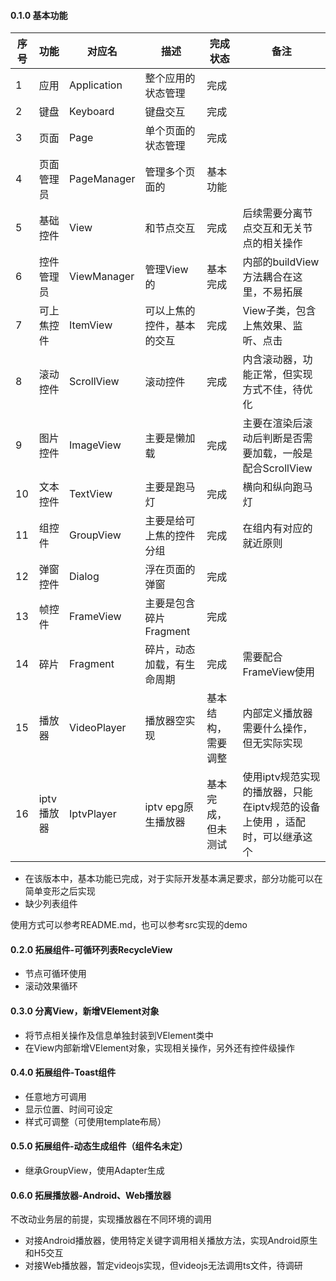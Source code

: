 #### 0.1.0 基本功能

| 序号  | 功能      | 对应名         | 描述              | 完成状态      | 备注                                         |
|-----|---------|-------------|-----------------|-----------|--------------------------------------------|
| 1   | 应用      | Application | 整个应用的状态管理       | 完成        |                                            |
| 2   | 键盘      | Keyboard    | 键盘交互            | 完成        |                                            |
| 3   | 页面      | Page        | 单个页面的状态管理       | 完成        |                                            |
| 4   | 页面管理员   | PageManager | 管理多个页面的         | 基本功能      |                                            |  
| 5   | 基础控件    | View        | 和节点交互           | 完成        | 后续需要分离节点交互和无关节点的相关操作                       |
| 6   | 控件管理员   | ViewManager | 管理View的         | 基本完成      | 内部的buildView方法耦合在这里，不易拓展                   |
| 7   | 可上焦控件   | ItemView    | 可以上焦的控件，基本的交互   | 完成        | View子类，包含上焦效果、监听、点击                        |
| 8   | 滚动控件    | ScrollView  | 滚动控件            | 完成        | 内含滚动器，功能正常，但实现方式不佳，待优化                     |
| 9   | 图片控件    | ImageView   | 主要是懒加载          | 完成        | 主要在渲染后滚动后判断是否需要加载，一般是配合ScrollView          |
| 10  | 文本控件    | TextView    | 主要是跑马灯          | 完成        | 横向和纵向跑马灯                                   |
| 11  | 组控件     | GroupView   | 主要是给可上焦的控件分组    | 完成        | 在组内有对应的就近原则                                |
| 12  | 弹窗控件    | Dialog      | 浮在页面的弹窗         | 完成        |                                            |
| 13  | 帧控件     | FrameView   | 主要是包含碎片Fragment | 完成        |                                            |
| 14  | 碎片      | Fragment    | 碎片，动态加载，有生命周期   | 完成        | 需要配合FrameView使用                            |
| 15  | 播放器     | VideoPlayer | 播放器空实现          | 基本结构，需要调整 | 内部定义播放器需要什么操作，但无实际实现                       |
| 16   | iptv播放器 | IptvPlayer  | iptv epg原生播放器   | 基本完成，但未测试 | 使用iptv规范实现的播放器，只能在iptv规范的设备上使用 ，适配时，可以继承这个 |

* 在该版本中，基本功能已完成，对于实际开发基本满足要求，部分功能可以在简单变形之后实现
* 缺少列表组件

使用方式可以参考README.md，也可以参考src实现的demo

#### 0.2.0 拓展组件-可循环列表RecycleView

* 节点可循环使用
* 滚动效果循环

#### 0.3.0 分离View，新增VElement对象

* 将节点相关操作及信息单独封装到VElement类中
* 在View内部新增VElement对象，实现相关操作，另外还有控件级操作

#### 0.4.0 拓展组件-Toast组件

* 任意地方可调用
* 显示位置、时间可设定
* 样式可调整（可使用template布局）

#### 0.5.0 拓展组件-动态生成组件（组件名未定）

* 继承GroupView，使用Adapter生成

#### 0.6.0 拓展播放器-Android、Web播放器
不改动业务层的前提，实现播放器在不同环境的调用

* 对接Android播放器，使用特定关键字调用相关播放方法，实现Android原生和H5交互
* 对接Web播放器，暂定videojs实现，但videojs无法调用ts文件，待调研


